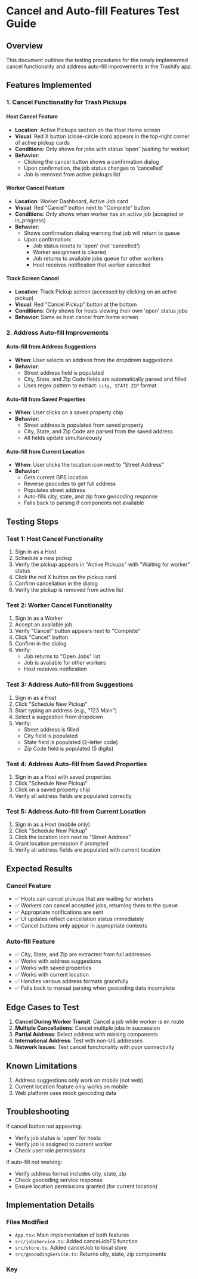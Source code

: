 # Cancel and Auto-fill Features Test Guide

## Overview
This document outlines the testing procedures for the newly implemented cancel functionality and address auto-fill improvements in the Trashify app.

## Features Implemented

### 1. Cancel Functionality for Trash Pickups

#### Host Cancel Feature
- **Location**: Active Pickups section on the Host Home screen
- **Visual**: Red X button (close-circle icon) appears in the top-right corner of active pickup cards
- **Conditions**: Only shows for jobs with status 'open' (waiting for worker)
- **Behavior**: 
  - Clicking the cancel button shows a confirmation dialog
  - Upon confirmation, the job status changes to 'cancelled'
  - Job is removed from active pickups list

#### Worker Cancel Feature  
- **Location**: Worker Dashboard, Active Job card
- **Visual**: Red "Cancel" button next to "Complete" button
- **Conditions**: Only shows when worker has an active job (accepted or in_progress)
- **Behavior**:
  - Shows confirmation dialog warning that job will return to queue
  - Upon confirmation:
    - Job status resets to 'open' (not 'cancelled')
    - Worker assignment is cleared
    - Job returns to available jobs queue for other workers
    - Host receives notification that worker cancelled

#### Track Screen Cancel
- **Location**: Track Pickup screen (accessed by clicking on an active pickup)
- **Visual**: Red "Cancel Pickup" button at the bottom
- **Conditions**: Only shows for hosts viewing their own 'open' status jobs
- **Behavior**: Same as host cancel from home screen

### 2. Address Auto-fill Improvements

#### Auto-fill from Address Suggestions
- **When**: User selects an address from the dropdown suggestions
- **Behavior**: 
  - Street address field is populated
  - City, State, and Zip Code fields are automatically parsed and filled
  - Uses regex pattern to extract: `city, STATE ZIP` format

#### Auto-fill from Saved Properties
- **When**: User clicks on a saved property chip
- **Behavior**:
  - Street address is populated from saved property
  - City, State, and Zip Code are parsed from the saved address
  - All fields update simultaneously

#### Auto-fill from Current Location
- **When**: User clicks the location icon next to "Street Address"
- **Behavior**:
  - Gets current GPS location
  - Reverse geocodes to get full address
  - Populates street address
  - Auto-fills city, state, and zip from geocoding response
  - Falls back to parsing if components not available

## Testing Steps

### Test 1: Host Cancel Functionality
1. Sign in as a Host
2. Schedule a new pickup
3. Verify the pickup appears in "Active Pickups" with "Waiting for worker" status
4. Click the red X button on the pickup card
5. Confirm cancellation in the dialog
6. Verify the pickup is removed from active list

### Test 2: Worker Cancel Functionality  
1. Sign in as a Worker
2. Accept an available job
3. Verify "Cancel" button appears next to "Complete"
4. Click "Cancel" button
5. Confirm in the dialog
6. Verify:
   - Job returns to "Open Jobs" list
   - Job is available for other workers
   - Host receives notification

### Test 3: Address Auto-fill from Suggestions
1. Sign in as a Host
2. Click "Schedule New Pickup"
3. Start typing an address (e.g., "123 Main")
4. Select a suggestion from dropdown
5. Verify:
   - Street address is filled
   - City field is populated
   - State field is populated (2-letter code)
   - Zip Code field is populated (5 digits)

### Test 4: Address Auto-fill from Saved Properties
1. Sign in as a Host with saved properties
2. Click "Schedule New Pickup"
3. Click on a saved property chip
4. Verify all address fields are populated correctly

### Test 5: Address Auto-fill from Current Location
1. Sign in as a Host (mobile only)
2. Click "Schedule New Pickup"
3. Click the location icon next to "Street Address"
4. Grant location permission if prompted
5. Verify all address fields are populated with current location

## Expected Results

### Cancel Feature
- ✅ Hosts can cancel pickups that are waiting for workers
- ✅ Workers can cancel accepted jobs, returning them to the queue
- ✅ Appropriate notifications are sent
- ✅ UI updates reflect cancellation status immediately
- ✅ Cancel buttons only appear in appropriate contexts

### Auto-fill Feature
- ✅ City, State, and Zip are extracted from full addresses
- ✅ Works with address suggestions
- ✅ Works with saved properties
- ✅ Works with current location
- ✅ Handles various address formats gracefully
- ✅ Falls back to manual parsing when geocoding data incomplete

## Edge Cases to Test

1. **Cancel During Worker Transit**: Cancel a job while worker is en route
2. **Multiple Cancellations**: Cancel multiple jobs in succession
3. **Partial Address**: Select address with missing components
4. **International Address**: Test with non-US addresses
5. **Network Issues**: Test cancel functionality with poor connectivity

## Known Limitations

1. Address suggestions only work on mobile (not web)
2. Current location feature only works on mobile
3. Web platform uses mock geocoding data

## Troubleshooting

If cancel button not appearing:
- Verify job status is 'open' for hosts
- Verify job is assigned to current worker
- Check user role permissions

If auto-fill not working:
- Verify address format includes city, state, zip
- Check geocoding service response
- Ensure location permissions granted (for current location)

## Implementation Details

### Files Modified
- `App.tsx`: Main implementation of both features
- `src/jobsService.ts`: Added cancelJobFS function
- `src/store.ts`: Added cancelJob to local store
- `src/geocodingService.ts`: Returns city, state, zip components

### Key
